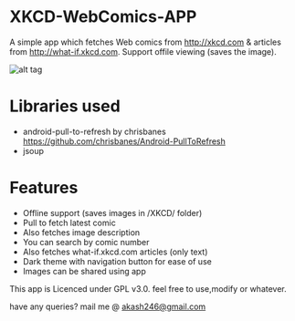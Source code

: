 # XKCD-WebComics-APP
A simple app which fetches Web comics from http://xkcd.com &amp; articles from http://what-if.xkcd.com. Support offile viewing
(saves the image). 

![alt tag](https://lh5.googleusercontent.com/-hLTw-P7Sar0/VMJS7B6m6AI/AAAAAAAAB4U/3V48ah3i1Ag/s912/banner.jpg)

# Libraries used 
* android-pull-to-refresh by chrisbanes https://github.com/chrisbanes/Android-PullToRefresh
* jsoup

# Features
* Offline support (saves images in /XKCD/ folder)
* Pull to fetch latest comic
* Also fetches image description
* You can search by comic number
* Also fetches what-if.xkcd.com articles (only text)
* Dark theme with navigation button for ease of use
* Images can be shared using app


This app is Licenced under GPL v3.0.
feel free to use,modify or whatever.

have any queries? mail me @ akash246@gmail.com 
